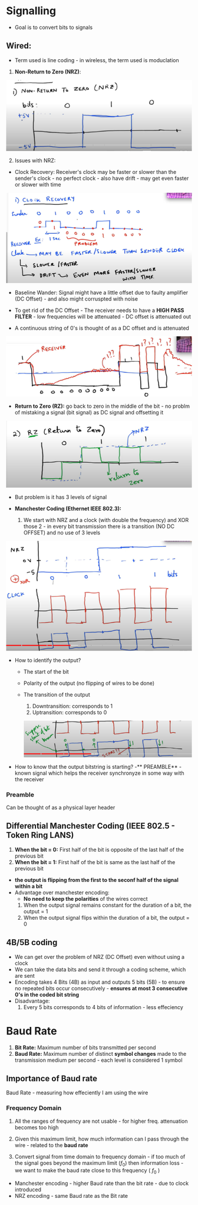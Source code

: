 # Signalling
- Goal is to convert bits to signals

## Wired:
- Term used is line coding - in wireless, the term used is moduclation
1. **Non-Return to Zero (NRZ)**: 

!['Line Coding'](line_coding.png "Line Coding")

2. Issues with NRZ:
- Clock Recovery: Receiver's clock may be faster or slower than the sender's clock - no perfect clock - also have drift - may get even faster or slower with time

!['lock Recovery'](clock_recovery.png "Clock Recovery")

- Baseline Wander: Signal might have a little offset due to faulty amplifier (DC Offset) - and also might corruspted with noise

- To get rid of the DC Offset - The receiver needs to have a **HIGH PASS FILTER** - low frequencies will be attenuated - DC offset is attenuated out

- A continuous string of 0's is thought of as a DC offset and is attenuated

!['Baseline Wander'](wandering.png "Baseline Wander")

- **Return to Zero (RZ):** go back to zero in the middle of the bit - no problm of mistaking a signal (bit signal) as DC signal and offsetting it

!['Return To Zero'](return_to_zero.png "Return To Zero")

- But problem is it has 3 levels of signal

- **Manchester Coding (Ethernet IEEE 802.3):** 
    1. We start with NRZ and a clock (with double the frequency) and XOR those 2 - in every bit transmission there is a transition (NO DC OFFSET) and no use of 3 levels

!['Manchester Coding'](manchester_coding.png "Manchester Coding")

- How to identify the output? 
    - The start of the bit
    - Polarity of the output (no flipping of wires to be done)
    - The transition of the output
        1. Downtransition: corresponds to 1
        2. Uptransition: corresponds to 0

        !['Decoding Manchester Coding'](decoding_man.png "Decoding Manchester Coding")

- How to know that the output bitstring is starting? -** PREAMBLE** - known signal which helps the receiver synchronyze in some way with the receiver

### Preamble
Can be thought of as a physical layer header

## Differential Manchester Coding (IEEE 802.5 - Token Ring LANS)
1. **When the bit = 0:** First half of the bit is opposite of the last half of the previous bit 
2. **When the bit = 1:** First half of the bit is same as the last half of the previous bit
- **the output is flipping from the first to the seconf half of the signal within a bit**
- Advantage over manchester encoding:
    - **No need to keep the polarities** of the wires correct
    1. When the output signal remains constant for the duration of a bit, the output = 1
    2. When the output signal flips within the duration of a bit, the output = 0

## 4B/5B coding
- We can get over the problem of NRZ (DC Offset) even without using a clock
- We can take the data bits and send it through a coding scheme, which are sent
- Encoding takes 4 Bits (4B) as input and outputs 5 bits (5B) - to ensure no repeated bits occur consecutively - **ensures at most 3 consecutive 0's in the coded bit string**
- Disadvantage: 
    1. Every 5 bits corresponds to 4 bits of information - less effeciency

# Baud Rate
1. **Bit Rate:** Maximum number of bits transmitted per second
2. **Baud Rate:** Maximum number of distinct **symbol changes** made to the transmission medium per second - each level is considered 1 symbol

## Importance of Baud rate
Baud Rate - measuring how effeciently I am using the wire

### Frequency Domain
1. All the ranges of frequency are not usable - for higher freq. attenuation becomes too high
2. Given this maximum limit, how much information can I pass through the wire - related to the **baud rate**

3. Convert signal from time domain to frequency domain - if too much of the signal goes beyond the maximum limit ($f_0$) then information loss - we want to make the baud rate close to this frequency ( $f_0$ )

- Manchester encoding - higher Baud rate than the bit rate - due to clock introduced
- NRZ encoding - same Baud rate as the Bit rate














